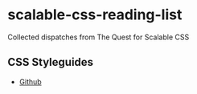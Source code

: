 # scalable-css-reading-list

Collected dispatches from The Quest for Scalable CSS

## CSS Styleguides

- [Github](https://github.com/styleguide/css)
